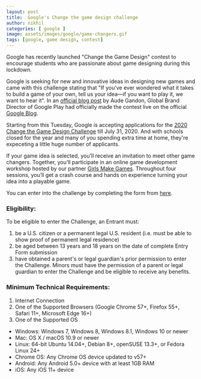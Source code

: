 ```yaml
---
layout: post
title:  Google's Change the game design challenge
author: nikhil
categories: [ google ]
image: assets/images/google/game-changers.gif
tags: [google, game design, contest]
---
```


Google has recently launched "Change the Game Design" contest to encourage students who are passionate about game designing during this lockdown.  

Google is seeking for new and innovative ideas in designing new games and came with this challenge stating that "If you’ve ever wondered what it takes to build a game of your own, tell us your idea—if you want to play it, we want to hear it". In an <a href="https://www.blog.google/products/google-play/change-the-game-design-challenge/" target="_blank">official blog post</a> by Aude Gandon, Global Brand Director of Google Play had officially made the contest live on the official <a href="https://www.blog.google/" target="_blank">Google Blog</a>.  

Starting from this Tuesday, Google is accepting applications for the <a href="https://play.google.com/about/changethegame/designchallenge2020/" target="_blank">2020 Change the Game Design Challenge</a> till July 31, 2020. And with schools closed for the year and many of you spending extra time at home, they're expeceting a little huge number of applicants.  

If your game idea is selected, you’ll receive an invitation to meet other game changers. Together, you’ll participate in an online game development workshop hosted by our partner <a href="https://www.girlsmakegames.com/" target="_blank">Girls Make Games</a>. Throughout four sessions, you’ll get a crash course and hands on experience turning your idea into a playable game.  

You can enter into the challenge by completing the form from <a href="https://play.google.com/about/changethegame/designchallenge2020/enter/" target="_blank">here</a>.

### Eligibility:  

To be eligible to enter the Challenge, an Entrant must: 
1. be a U.S. citizen or a permanent legal U.S. resident (i.e. must be able to show proof of permanent legal residence)   
2. be aged between 13 years and 18 years on the date of complete Entry Form submission   
3. have obtained a parent's or legal guardian's prior permission to enter the Challenge. Minors must have the permission of a parent or legal guardian to enter the Challenge and be eligible to receive any benefits.

### Minimum Technical Requirements:  

1. Internet Connection  
2. One of the Supported Browsers (Google Chrome 57+, Firefox 55+, Safari 11+, Microsoft Edge 16+)  
3. One of the Supported OS  
* Windows: Windows 7, Windows 8, Windows 8.1, Windows 10 or newer  
* Mac: OS X / macOS 10.9 or newer  
* Linux: 64-bit Ubuntu 14.04+, Debian 8+, openSUSE 13.3+, or Fedora Linux 24+  
* Chrome OS: Any Chrome OS device updated to v57+  
* Android: Any Android 5.0+ device with at least 1GB RAM  
* iOS: Any iOS 11+ device  



